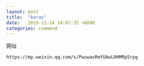 ```yaml
---
layout: post
title:  "keras"
date:   2019-11-24 14:07:35 +0800
categories: commend
---
```


网址
```
https://mp.weixin.qq.com/s/PwuwavReYUbwL0HMRp5rpg
```
